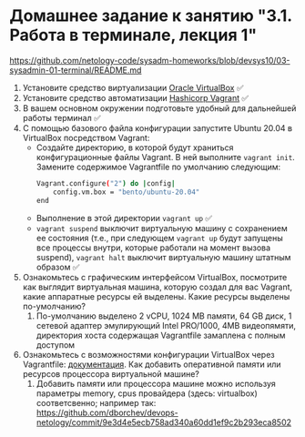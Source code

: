 # Домашнее задание к занятию "3.1. Работа в терминале, лекция 1"

https://github.com/netology-code/sysadm-homeworks/blob/devsys10/03-sysadmin-01-terminal/README.md

1. Установите средство виртуализации [Oracle VirtualBox](https://www.virtualbox.org/) ✅
2. Установите средство автоматизации [Hashicorp Vagrant](https://www.vagrantup.com/) ✅
3. В вашем основном окружении подготовьте удобный для дальнейшей работы терминал ✅
4. С помощью базового файла конфигурации запустите Ubuntu 20.04 в VirtualBox посредством Vagrant:
    * Создайте директорию, в которой будут храниться конфигурационные файлы Vagrant. В ней выполните `vagrant init`. Замените содержимое Vagrantfile по умолчанию следующим:
        ```bash
        Vagrant.configure("2") do |config|
            config.vm.box = "bento/ubuntu-20.04"
        end
        ```
    * Выполнение в этой директории `vagrant up` ✅
    * `vagrant suspend` выключит виртуальную машину с сохранением ее состояния (т.е., при следующем `vagrant up` будут запущены все процессы внутри, которые работали на момент вызова suspend), `vagrant halt` выключит виртуальную машину штатным образом ✅
5. Ознакомьтесь с графическим интерфейсом VirtualBox, посмотрите как выглядит виртуальная машина, которую создал для вас Vagrant, какие аппаратные ресурсы ей выделены. Какие ресурсы выделены по-умолчанию?
   1. По-умолчанию выделено 2 vCPU, 1024 MB памяти, 64 GB диск, 1 сетевой адаптер эмулирующий Intel PRO/1000, 4MB видеопямяти, директория хоста содержащая Vagrantfile замаплена с полным доступом
6. Ознакомьтесь с возможностями конфигурации VirtualBox через Vagrantfile: [документация](https://www.vagrantup.com/docs/providers/virtualbox/configuration.html). Как добавить оперативной памяти или ресурсов процессора виртуальной машине?
   1. Добавить памяти или процессора машине можно используя параметры memory, cpus провайдера (здесь: virtualbox) соответсвенно; например так: https://github.com/dborchev/devops-netology/commit/9e3d4e5ecb758ad340a60dd1ef9c2b293eca8502
